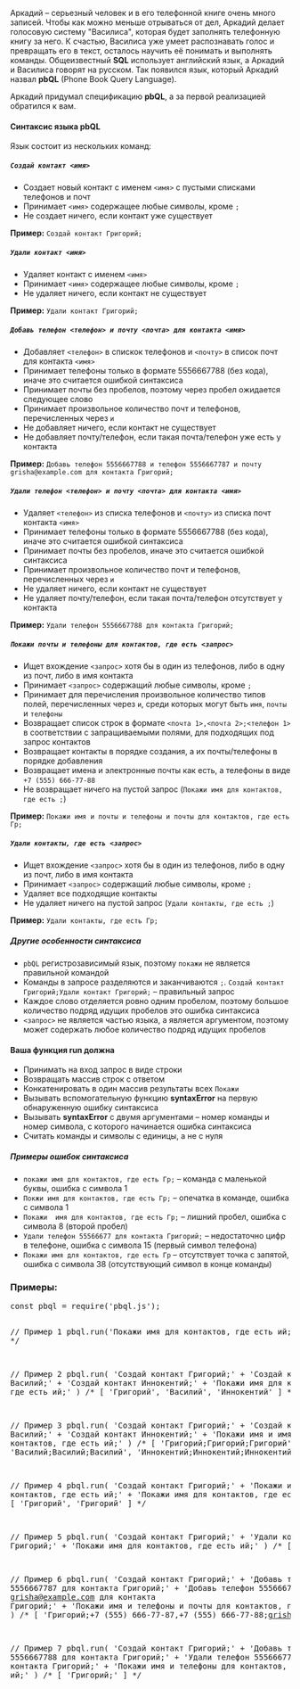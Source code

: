 <article class="legend">
</blockquote>
    <p>Аркадий – серьезный человек и в его телефонной книге очень много записей.
    Чтобы как можно меньше отрываться от дел, Аркадий делает голосовую систему "Василиса", которая будет заполнять телефонную книгу за него.
    К счастью, Василиса уже умеет распознавать голос и превращать его в текст, осталось научить её понимать и выполнять команды.
    Общеизвестный <strong>SQL</strong> использует английский язык, а Аркадий и Василиса говорят на русском. Так появился язык, который Аркадий назвал <strong>pbQL</strong> (Phone Book Query Language).</p>
    <p>Аркадий придумал спецификацию <strong>pbQL</strong>, а за первой реализацией обратился к вам.</p>
    <h4>Синтаксис языка <strong>pbQL</strong></h4>
    <p>Язык состоит из нескольких команд:</p>
    <h5><code>Создай контакт &lt;имя&gt;</code></h5>
    <ul>
    <li>Создает новый контакт с именем <code>&lt;имя&gt;</code> с пустыми списками телефонов и почт</li>
    <li>Принимает <code>&lt;имя&gt;</code> содержащее любые символы, кроме <code>;</code></li>
    <li>Не создает ничего, если контакт уже существует</li>
    </ul>
    <p><strong>Пример:</strong> <code>Создай контакт Григорий;</code></p>
    <h5><code>Удали контакт &lt;имя&gt;</code></h5>
    <ul>
    <li>Удаляет контакт с именем <code>&lt;имя&gt;</code></li>
    <li>Принимает <code>&lt;имя&gt;</code> содержащее любые символы, кроме <code>;</code></li>
    <li>Не удаляет ничего, если контакт не существует</li>
    </ul>
    <p><strong>Пример:</strong> <code>Удали контакт Григорий;</code></p>
    <h5><code>Добавь телефон &lt;телефон&gt; и почту &lt;почта&gt; для контакта &lt;имя&gt;</code></h5>
    <ul>
    <li>Добавляет <code>&lt;телефон&gt;</code> в спискок телефонов и <code>&lt;почту&gt;</code> в список почт для контакта <code>&lt;имя&gt;</code></li>
    <li>Принимает телефоны только в формате 5556667788 (без кода), иначе это считается ошибкой синтаксиса</li>
    <li>Принимает почты без пробелов, поэтому через пробел ожидается следующее слово</li>
    <li>Принимает произвольное количество почт и телефонов, перечисленных через <code>и</code></li>
    <li>Не добавляет ничего, если контакт не существует</li>
    <li>Не добавляет почту/телефон, если такая почта/телефон уже есть у контакта</li>
    </ul>
    <p><strong>Пример:</strong> <code>Добавь телефон 5556667788 и телефон 5556667787 и почту grisha@example.com для контакта Григорий;</code></p>
    <h5><code>Удали телефон &lt;телефон&gt; и почту &lt;почта&gt; для контакта &lt;имя&gt;</code></h5>
    <ul>
    <li>Удаляет <code>&lt;телефон&gt;</code> из списка телефонов и <code>&lt;почту&gt;</code> из списка почт контакта <code>&lt;имя&gt;</code></li>
    <li>Принимает телефоны только в формате 5556667788 (без кода), иначе это считается ошибкой синтаксиса</li>
    <li>Принимает почты без пробелов, иначе это считается ошибкой синтаксиса</li>
    <li>Принимает произвольное количество почт и телефонов, перечисленных через <code>и</code></li>
    <li>Не удаляет ничего, если контакт не существует</li>
    <li>Не удаляет почту/телефон, если такая почта/телефон отсутствует у контакта</li>
    </ul>
    <p><strong>Пример:</strong> <code>Удали телефон 5556667788 для контакта Григорий;</code></p>
    <h5><code>Покажи почты и телефоны для контактов, где есть &lt;запрос&gt;</code></h5>
    <ul>
    <li>Ищет вхождение <code>&lt;запрос&gt;</code> хотя бы в один из телефонов, либо в одну из почт, либо в имя контакта</li>
    <li>Принимает <code>&lt;запрос&gt;</code> содержащий любые символы, кроме <code>;</code></li>
    <li>Принимает для перечисления произвольное количество типов полей, перечисленных через <code>и</code>, среди которых могут быть <code>имя</code>, <code>почты</code> и <code>телефоны</code></li>
    <li>Возвращает список строк в формате <code>&lt;почта 1&gt;,&lt;почта 2&gt;;&lt;телефон 1&gt;</code> в соответствии с запращиваемыми полями, для подходящих под запрос контактов</li>
    <li>Возвращает контакты в порядке создания, а их почты/телефоны в порядке добавления</li>
    <li>Возвращает имена и электронные почты как есть, а телефоны в виде <code>+7 (555) 666-77-88</code></li>
    <li>Не возвращает ничего на пустой запрос (<code>Покажи имя для контактов, где есть ;</code>)</li>
    </ul>
    <p><strong>Пример:</strong> <code>Покажи имя и почты и телефоны и почты для контактов, где есть Гр;</code></p>
    <h5><code>Удали контакты, где есть &lt;запрос&gt;</code></h5>
    <ul>
    <li>Ищет вхождение <code>&lt;запрос&gt;</code> хотя бы в один из телефонов, либо в одну из почт, либо в имя контакта</li>
    <li>Принимает <code>&lt;запрос&gt;</code> содержащий любые символы, кроме <code>;</code></li>
    <li>Удаляет все подходящие контакты</li>
    <li>Не удаляет ничего на пустой запрос (<code>Удали контакты, где есть ;</code>)</li>
    </ul>
    <p><strong>Пример:</strong> <code>Удали контакты, где есть Гр;</code></p>
    <h5>Другие особенности синтаксиса</h5>
    <ul>
    <li><code>pbQL</code> регистрозависимый язык, поэтому <code>покажи</code> не является правильной командой</li>
    <li>Команды в запросе разделяются и заканчиваются <code>;</code>. <code>Создай контакт Григорий;Удали контакт Григорий;</code> – правильный запрос</li>
    <li>Каждое слово отделяется ровно одним пробелом, поэтому большое количество подряд идущих пробелов это ошибка синтаксиса</li>
    <li><code>&lt;запрос&gt;</code> не является частью языка, а является аргументом, поэтому может содержать любое количество подряд идущих пробелов</li>
    </ul>
    <h4>Ваша функция <strong>run</strong> должна</h4>
    <ul>
    <li>Принимать на вход запрос в виде строки</li>
    <li>Возвращать массив строк с ответом</li>
    <li>Конкатенировать в один массив результаты всех <code>Покажи</code></li>
    <li>Вызывать вспомогательную функцию <strong>syntaxError</strong> на первую обнаруженную ошибку синтаксиса</li>
    <li>Вызывать <strong>syntaxError</strong> c двумя аргументами – номер команды и номер символа, с которого начинается ошибка синтаксиса</li>
    <li>Считать команды и символы с единицы, а не с нуля</li>
    </ul>
    <h5>Примеры ошибок синтаксиса</h5>
    <ul>
    <li><code>покажи имя для контактов, где есть Гр;</code> – команда c маленькой буквы, ошибка с символа 1</li>
    <li><code>Покжи имя для контактов, где есть Гр;</code> – опечатка в команде, ошибка с символа 1</li>
    <li><code>Покажи  имя для контактов, где есть Гр;</code> – лишний пробел, ошибка с символа 8 (второй пробел)</li>
    <li><code>Удали телефон 55566677 для контакта Григорий;</code> – недостаточно цифр в телефоне, ошибка с символа 15 (первый символ телефона)</li>
    <li><code>Покажи имя для контактов, где есть Гр</code> – отсутствует точка с запятой, ошибка с символа 38 (отсутствующий символ в конце команды)</li>
    </ul>
</article>

<h3>Примеры:</h3>
   <pre>
const pbql = require('pbql.js');

// Пример 1
pbql.run('Покажи имя для контактов, где есть ий;')
/*
    []
*/

// Пример 2
pbql.run(
    'Создай контакт Григорий;' +
    'Создай контакт Василий;' +
    'Создай контакт Иннокентий;' +
    'Покажи имя для контактов, где есть ий;'
)
/*
    [
        'Григорий',
        'Василий',
        'Иннокентий'
    ]
*/

// Пример 3
pbql.run(
    'Создай контакт Григорий;' +
    'Создай контакт Василий;' +
    'Создай контакт Иннокентий;' +
    'Покажи имя и имя и имя для контактов, где есть ий;'
)
/*
    [
        'Григорий;Григорий;Григорий',
        'Василий;Василий;Василий',
        'Иннокентий;Иннокентий;Иннокентий'
    ]
*/

// Пример 4
pbql.run(
    'Создай контакт Григорий;' +
    'Покажи имя для контактов, где есть ий;' +
    'Покажи имя для контактов, где есть ий;'
)
/*
    [
        'Григорий',
        'Григорий'
    ]
*/

// Пример 5
pbql.run(
    'Создай контакт Григорий;' +
    'Удали контакт Григорий;' +
    'Покажи имя для контактов, где есть ий;'
)
/*
    []
*/

// Пример 6
pbql.run(
    'Создай контакт Григорий;' +
    'Добавь телефон 5556667787 для контакта Григорий;' +
    'Добавь телефон 5556667788 и почту grisha@example.com для контакта Григорий;' +
    'Покажи имя и телефоны и почты для контактов, где есть ий;'
)
/*
    [
        'Григорий;+7 (555) 666-77-87,+7 (555) 666-77-88;grisha@example.com'
    ]
*/

// Пример 7
pbql.run(
    'Создай контакт Григорий;' +
    'Добавь телефон 5556667788 для контакта Григорий;' +
    'Удали телефон 5556667788 для контакта Григорий;' +
    'Покажи имя и телефоны для контактов, где есть ий;'
)
/*
    [
        'Григорий;'
    ]
*/
</pre>
</blockquote>
